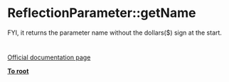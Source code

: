 # ReflectionParameter::getName



FYI, it returns the parameter name without the dollars($) sign at the start.  

#

[Official documentation page](https://www.php.net/manual/en/reflectionparameter.getname.php)

**[To root](/README.md)**